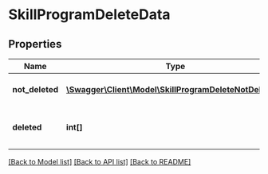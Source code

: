 # SkillProgramDeleteData

## Properties
Name | Type | Description | Notes
------------ | ------------- | ------------- | -------------
**not_deleted** | [**\Swagger\Client\Model\SkillProgramDeleteNotDeleted[]**](SkillProgramDeleteNotDeleted.md) | Errors during process | 
**deleted** | **int[]** | List with successfully deleted items | 

[[Back to Model list]](../README.md#documentation-for-models) [[Back to API list]](../README.md#documentation-for-api-endpoints) [[Back to README]](../README.md)


